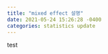 ```yaml
---
title: "mixed effect 설명"
date: 2021-05-24 15:26:28 -0400
categories: statistics update
---
```


test

